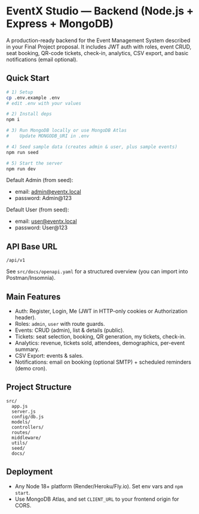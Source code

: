 # EventX Studio — Backend (Node.js + Express + MongoDB)

A production-ready backend for the Event Management System described in your Final Project proposal.
It includes JWT auth with roles, event CRUD, seat booking, QR-code tickets, check-in, analytics,
CSV export, and basic notifications (email optional).

## Quick Start

```bash
# 1) Setup
cp .env.example .env
# edit .env with your values

# 2) Install deps
npm i

# 3) Run MongoDB locally or use MongoDB Atlas
#    Update MONGODB_URI in .env

# 4) Seed sample data (creates admin & user, plus sample events)
npm run seed

# 5) Start the server
npm run dev
```

Default Admin (from seed):
- email: admin@eventx.local
- password: Admin@123

Default User (from seed):
- email: user@eventx.local
- password: User@123

## API Base URL
`/api/v1`

See `src/docs/openapi.yaml` for a structured overview (you can import into Postman/Insomnia).

## Main Features
- Auth: Register, Login, Me (JWT in HTTP-only cookies or Authorization header).
- Roles: `admin`, `user` with route guards.
- Events: CRUD (admin), list & details (public).
- Tickets: seat selection, booking, QR generation, my tickets, check-in.
- Analytics: revenue, tickets sold, attendees, demographics, per-event summary.
- CSV Export: events & sales.
- Notifications: email on booking (optional SMTP) + scheduled reminders (demo cron).

## Project Structure
```
src/
  app.js
  server.js
  config/db.js
  models/
  controllers/
  routes/
  middleware/
  utils/
  seed/
  docs/
```

## Deployment
- Any Node 18+ platform (Render/Heroku/Fly.io). Set env vars and `npm start`.
- Use MongoDB Atlas, and set `CLIENT_URL` to your frontend origin for CORS.
